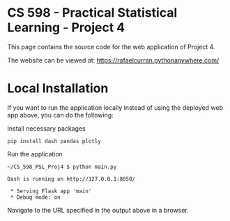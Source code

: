 # CS 598 - Practical Statistical Learning - Project 4

This page contains the source code for the web application of Project 4.

The website can be viewed at: https://rafaelcurran.pythonanywhere.com/

# Local Installation

If you want to run the application locally instead of using the deployed web app above, you can do the following:

Install necessary packages
```shell
pip install dash pandas plotly
```

Run the application
```shell
~/CS_598_PSL_Proj4 $ python main.py

Dash is running on http://127.0.0.1:8050/

 * Serving Flask app 'main'
 * Debug mode: on

```

Navigate to the URL specified in the output above in a browser.
